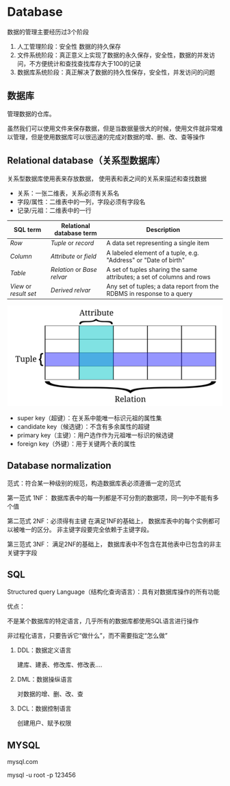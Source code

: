# Database

数据的管理主要经历过3个阶段

1. 人工管理阶段：安全性 数据的持久保存
2. 文件系统阶段：真正意义上实现了数据的永久保存，安全性，数据的并发访问，不方便统计和查找查找库存大于100的记录
3. 数据库系统阶段：真正解决了数据的持久性保存，安全性，并发访问的问题

## 数据库

管理数据的仓库。

虽然我们可以使用文件来保存数据，但是当数据量很大的时候，使用文件就非常难以管理，但是使用数据库可以很迅速的完成对数据的增、删、改、查等操作

## Relational database（关系型数据库）

关系型数据库使用表来存放数据，
使用表和表之间的关系来描述和查找数据

* 关系：一张二维表，关系必须有关系名
* 字段/属性：二维表中的一列，字段必须有字段名
* 记录/元祖：二维表中的一行

SQL term | Relational database term | Description
--- | ---| ---
*Row* | *Tuple* or *record* | A data set representing a single item
*Column* | *Attribute* or *field* | A labeled element of a tuple, e.g. "Address" or "Date of birth"
*Table* | *Relation* or *Base relvar* | A set of tuples sharing the same attributes; a set of columns and rows
*View* or *result set* | *Derived relvar* | Any set of tuples; a data report from the RDBMS in response to a query

![Relational database terminology](Relational_database_terms.svg)

* super key（超键）：在关系中能唯一标识元祖的属性集
* candidate key（候选键）：不含有多余属性的超键
* primary key（主键）：用户选作作为元祖唯一标识的候选键
* foreign key（外键）：用于关键两个表的属性

## Database normalization

范式：符合某一种级别的规范，构造数据库表必须遵循一定的范式

 第一范式 1NF：
  数据库表中的每一列都是不可分割的数据项，同一列中不能有多个值

 第二范式 2NF：必须得有主键
  在满足1NF的基础上，
  数据库表中的每个实例都可以被唯一的区分。
  非主键字段要完全依赖于主键字段。

 第三范式 3NF：
  满足2NF的基础上，
  数据库表中不包含在其他表中已包含的非主关键字字段

## SQL

Structured query Language（结构化查询语言）：具有对数据库操作的所有功能

优点：

不是某个数据库的特定语言，几乎所有的数据库都使用SQL语言进行操作

非过程化语言，只要告诉它“做什么”，而不需要指定“怎么做”

1. DDL：数据定义语言

   建库、建表、修改库、修改表....

2. DML：数据操纵语言

   对数据的增、删、改、查

3. DCL：数据控制语言

   创建用户、赋予权限

## MYSQL

mysql.com

mysql -u root -p
123456
